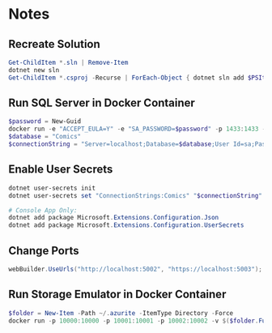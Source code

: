 # Notes

## Recreate Solution

```powershell
Get-ChildItem *.sln | Remove-Item
dotnet new sln
Get-ChildItem *.csproj -Recurse | ForEach-Object { dotnet sln add $PSItem }
```

## Run SQL Server in Docker Container

```powershell
$password = New-Guid
docker run -e "ACCEPT_EULA=Y" -e "SA_PASSWORD=$password" -p 1433:1433 -d mcr.microsoft.com/mssql/server:2019-latest
$database = "Comics"
$connectionString = "Server=localhost;Database=$database;User Id=sa;Password=$password"
```

## Enable User Secrets

```powershell
dotnet user-secrets init
dotnet user-secrets set "ConnectionStrings:Comics" "$connectionString"

# Console App Only:
dotnet add package Microsoft.Extensions.Configuration.Json
dotnet add package Microsoft.Extensions.Configuration.UserSecrets
```

## Change Ports

```csharp
webBuilder.UseUrls("http://localhost:5002", "https://localhost:5003");
```

## Run Storage Emulator in Docker Container

```powershell
$folder = New-Item -Path ~/.azurite -ItemType Directory -Force
docker run -p 10000:10000 -p 10001:10001 -p 10002:10002 -v $($folder.FullName):/data mcr.microsoft.com/azure-storage/azurite
```
